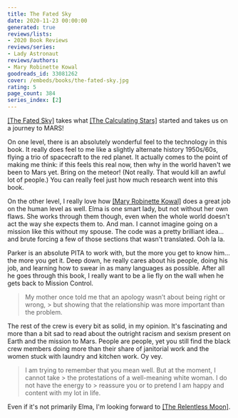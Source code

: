 ```yaml
---
title: The Fated Sky
date: 2020-11-23 00:00:00
generated: true
reviews/lists:
- 2020 Book Reviews
reviews/series:
- Lady Astronaut
reviews/authors:
- Mary Robinette Kowal
goodreads_id: 33081262
cover: /embeds/books/the-fated-sky.jpg
rating: 5
page_count: 384
series_index: [2]
---
```

[[The Fated Sky]]() takes what [[The Calculating Stars]]() started and takes us on a journey to MARS!  

On one level, there is an absolutely wonderful feel to the technology in this book. It really does feel to me like a slightly alternate history 1950s/60s, flying a trio of spacecraft to the red planet. It actually comes to the point of making me think: if this feels this real now, then why in the world haven't we been to Mars yet. Bring on the meteor! (Not really. That would kill an awful lot of people.) You can really feel just how much research went into this book.  

<!--more-->

On the other level, I really love how [[Mary Robinette Kowal]]() does a great job on the human level as well. Elma is one smart lady, but not without her own flaws. She works through them though, even when the whole world doesn't act the way she expects them to. And man. I cannot imagine going on a mission like this without my spouse. The code was a pretty brilliant idea... and brute forcing a few of those sections that wasn't translated. Ooh la la.  

Parker is an absolute PITA to work with, but the more you get to know him... the more you get it. Deep down, he really cares about his people, doing his job, and learning how to swear in as many languages as possible. After all he goes through this book, I really want to be a lie fly on the wall when he gets back to Mission Control.  

> My mother once told me that an apology wasn’t about being right or wrong, > but showing that the relationship was more important than the problem.

The rest of the crew is every bit as solid, in my opinion. It's fascinating and more than a bit sad to read about the outright racism and sexism present on Earth and the mission to Mars. People are people, yet you still find the black crew members doing more than their share of janitorial work and the women stuck with laundry and kitchen work. Oy vey.  

> I am trying to remember that you mean well. But at the moment, I cannot take > the protestations of a well-meaning white woman. I do not have the energy to > reassure you or to pretend I am happy and content with my lot in life.

Even if it's not primarily Elma, I'm looking forward to [[The Relentless Moon]]().